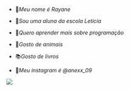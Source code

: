 - 🥰*Meu nome é Rayane*
  
- 📕*Sou uma aluna da escola Leticia*
  
- 🔎*Quero aprender mais sobre programação*
  
- 🐾*Gosto de animais*
  
- 📚*Gosto de livros*

- 📱*Meu instagram é @anexx_09*
 
![](https://media.tenor.com/obcYOavUSbIAAAAi/fox-matyfoxgaming.gif)


